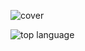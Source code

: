 ![cover](https://github.com/Kruhlmann/dotfiles/raw/master/doc/demo.png)

![top language](https://github-readme-stats.vercel.app/api/top-langs/?username=kruhlmann&hide=lua,html,c%2B%2B&theme=gruvbox)
